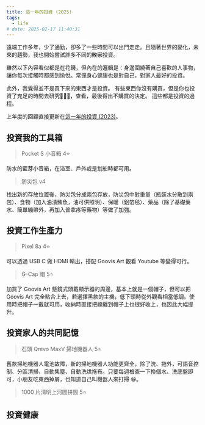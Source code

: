 ```yaml
---
title: 這一年的投資 (2025)
tags:
  - life
# date: 2025-02-17 11:40:31
---
```


遠端工作多年，少了通勤，卻多了一些時間可以出門走走。且隨著世界的變化，未來的趨勢，我也開始嘗試許多不同的~~敗家~~投資。

雖然以下內容看似都是在花錢，但內在的邏輯是：身邊圍繞著自己喜歡的人事物，讓你每次接觸時都感到愉悅。常保身心健康也是對自己，對家人最好的投資。

此外，我覺得並不是買下來的東西才是投資。
有些東西你沒有購買，但是你也投資了充足的時間去研究，查看，最後得出不購買的決定。
這些都是投資的過程。

上年度的回顧直接更新在[這一年的投資 (2023)](life/my-investment-2023.md)。

<!-- truncate -->

## 投資我的工具箱

> Pocket S 小音箱 4⭐

防水的藍芽小音箱，在浴室、戶外或是划船時都可用。

> 防災包 v4

找出新的存放位置後，防災包分成兩包存放，防災包中對重量（瓶裝水分散到兩包）、食物（加入油漬鮪魚，油可供照明）、保暖（鋁箔毯）、藥品（除了基礎藥水、簡單繃帶外，再加入普拿疼等藥物）等做了加強。

## 投資工作生產力

> Pixel 8a 4⭐

可以透過 USB C 做 HDMI 輸出，搭配 Goovis Art 觀看 Youtube 等變得可行。

> G-Cap 帽 5⭐

加買了 Goovis Art 懸鏡式頭戴顯示器的周邊，基本上就是一個帽子，但可以把 Goovis Art 完全貼合上去，若選擇黑款的主機，低下頭時從外觀看相當低調。使用時把帽子一戴就可用，收納時直接把線纏到帽子上也很好收上，也因此大幅提升。

## 投資家人的共同記憶

> 石頭 Qrevo MaxV 掃地機器人 5⭐

舊款掃地機器人電池故障，新的掃地機器人功能更齊全，除了洗、拖外，可語音控制、分區清掃、自動集塵、自動洗烘拖布。只要每週檢查一下換個水、洗底盤即可，小朋友吃東西掉屑，也知道自己叫機器人來打掃 😆。

> 1000 片清明上河圖拼圖 5⭐


## 投資健康
